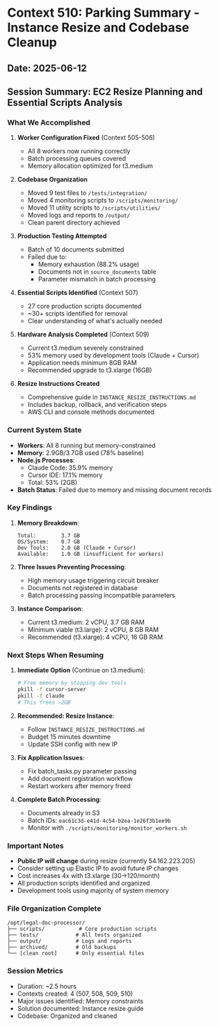 # Context 510: Parking Summary - Instance Resize and Codebase Cleanup

## Date: 2025-06-12
## Session Summary: EC2 Resize Planning and Essential Scripts Analysis

### What We Accomplished

1. **Worker Configuration Fixed** (Context 505-506)
   - All 8 workers now running correctly
   - Batch processing queues covered
   - Memory allocation optimized for t3.medium

2. **Codebase Organization**
   - Moved 9 test files to `/tests/integration/`
   - Moved 4 monitoring scripts to `/scripts/monitoring/`
   - Moved 11 utility scripts to `/scripts/utilities/`
   - Moved logs and reports to `/output/`
   - Clean parent directory achieved

3. **Production Testing Attempted**
   - Batch of 10 documents submitted
   - Failed due to:
     - Memory exhaustion (88.2% usage)
     - Documents not in `source_documents` table
     - Parameter mismatch in batch processing

4. **Essential Scripts Identified** (Context 507)
   - 27 core production scripts documented
   - ~30+ scripts identified for removal
   - Clear understanding of what's actually needed

5. **Hardware Analysis Completed** (Context 509)
   - Current t3.medium severely constrained
   - 53% memory used by development tools (Claude + Cursor)
   - Application needs minimum 8GB RAM
   - Recommended upgrade to t3.xlarge (16GB)

6. **Resize Instructions Created**
   - Comprehensive guide in `INSTANCE_RESIZE_INSTRUCTIONS.md`
   - Includes backup, rollback, and verification steps
   - AWS CLI and console methods documented

### Current System State

- **Workers**: All 8 running but memory-constrained
- **Memory**: 2.9GB/3.7GB used (78% baseline)
- **Node.js Processes**: 
  - Claude Code: 35.9% memory
  - Cursor IDE: 17.1% memory
  - Total: 53% (2GB)
- **Batch Status**: Failed due to memory and missing document records

### Key Findings

1. **Memory Breakdown**:
   ```
   Total:        3.7 GB
   OS/System:    0.7 GB
   Dev Tools:    2.0 GB (Claude + Cursor)
   Available:    1.0 GB (insufficient for workers)
   ```

2. **Three Issues Preventing Processing**:
   - High memory usage triggering circuit breaker
   - Documents not registered in database
   - Batch processing passing incompatible parameters

3. **Instance Comparison**:
   - Current t3.medium: 2 vCPU, 3.7 GB RAM
   - Minimum viable (t3.large): 2 vCPU, 8 GB RAM
   - Recommended (t3.xlarge): 4 vCPU, 16 GB RAM

### Next Steps When Resuming

1. **Immediate Option** (Continue on t3.medium):
   ```bash
   # Free memory by stopping dev tools
   pkill -f cursor-server
   pkill -f claude
   # This frees ~2GB
   ```

2. **Recommended: Resize Instance**:
   - Follow `INSTANCE_RESIZE_INSTRUCTIONS.md`
   - Budget 15 minutes downtime
   - Update SSH config with new IP

3. **Fix Application Issues**:
   - Fix batch_tasks.py parameter passing
   - Add document registration workflow
   - Restart workers after memory freed

4. **Complete Batch Processing**:
   - Documents already in S3
   - Batch IDs: `eac61c3d-e41d-4c54-b2ea-1e26f3b1ee9b`
   - Monitor with `./scripts/monitoring/monitor_workers.sh`

### Important Notes

- **Public IP will change** during resize (currently 54.162.223.205)
- Consider setting up Elastic IP to avoid future IP changes
- Cost increases 4x with t3.xlarge ($30→$120/month)
- All production scripts identified and organized
- Development tools using majority of system memory

### File Organization Complete

```
/opt/legal-doc-processor/
├── scripts/           # Core production scripts
├── tests/            # All tests organized
├── output/           # Logs and reports
├── archived/         # Old backups
└── [clean root]      # Only essential files
```

### Session Metrics

- Duration: ~2.5 hours
- Contexts created: 4 (507, 508, 509, 510)
- Major issues identified: Memory constraints
- Solution documented: Instance resize guide
- Codebase: Organized and cleaned
